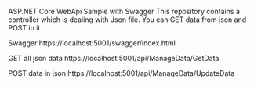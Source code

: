 ASP.NET Core WebApi Sample with Swagger
This repository contains a controller which is dealing with Json file. You can GET data from json  and POST in it.

Swagger
https://localhost:5001/swagger/index.html

GET all json data
https://localhost:5001/api/ManageData/GetData

POST data in json
https://localhost:5001/api/ManageData/UpdateData

